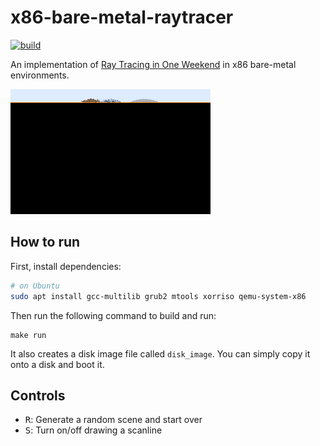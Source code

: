 # x86-bare-metal-raytracer

[![build](https://github.com/mosmeh/x86-bare-metal-raytracer/workflows/build/badge.svg)](https://github.com/mosmeh/x86-bare-metal-raytracer/actions)

An implementation of [Ray Tracing in One Weekend](https://raytracing.github.io/books/RayTracingInOneWeekend.html) in x86 bare-metal environments.

![](demo.gif)

## How to run

First, install dependencies:

```sh
# on Ubuntu
sudo apt install gcc-multilib grub2 mtools xorriso qemu-system-x86
```

Then run the following command to build and run:

```
make run
```

It also creates a disk image file called `disk_image`. You can simply copy it onto a disk and boot it.

## Controls

-   <kbd>R</kbd>: Generate a random scene and start over
-   <kbd>S</kbd>: Turn on/off drawing a scanline
